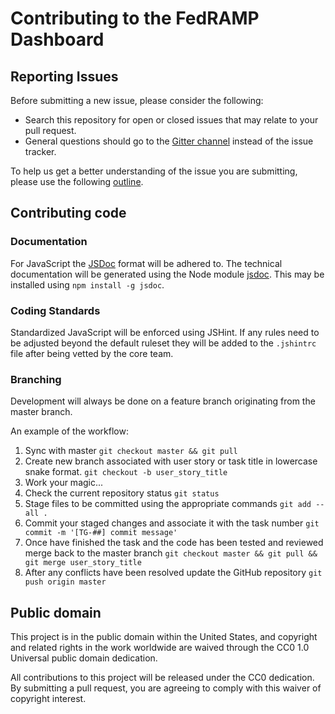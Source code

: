 # Contributing to the FedRAMP Dashboard

## Reporting Issues

Before submitting a new issue, please consider the following:

 - Search this repository for open or closed issues that may relate to your pull request.
 - General questions should go to the [Gitter channel](https://gitter.im/truetandem/fedramp-dashboard) instead of the issue tracker.

To help us get a better understanding of the issue you are submitting, please use the following
[outline](blob/master/.github/ISSUE_TEMPLATE.md).

## Contributing code

### Documentation

For JavaScript the [JSDoc](http://usejsdoc.org) format will be adhered to. The technical documentation will be generated using the
Node module [jsdoc](https://github.com/jsdoc3/jsdoc). This may be installed using ```npm install -g jsdoc```.

### Coding Standards

Standardized JavaScript will be enforced using JSHint. If any rules need to be adjusted beyond the default ruleset they
will be added to the ```.jshintrc``` file after being vetted by the core team.

### Branching

Development will always be done on a feature branch originating from the master branch.

An example of the workflow:

 1. Sync with master
    ```git checkout master && git pull```
 2. Create new branch associated with user story or task title in lowercase snake format.
    ```git checkout -b user_story_title```
 3. Work your magic...
 4. Check the current repository status
    ```git status```
 5. Stage files to be committed using the appropriate commands
    ```git add --all .```
 6. Commit your staged changes and associate it with the task number
    ```git commit -m '[TG-##] commit message'```
 7. Once have finished the task and the code has been tested and reviewed merge back to the master branch
    ```git checkout master && git pull && git merge user_story_title```
 8. After any conflicts have been resolved update the GitHub repository
    ```git push origin master```

## Public domain

This project is in the public domain within the United States, and copyright and related rights in the work worldwide are waived through
the CC0 1.0 Universal public domain dedication.

All contributions to this project will be released under the CC0 dedication. By submitting a pull request, you are agreeing to comply
with this waiver of copyright interest.
